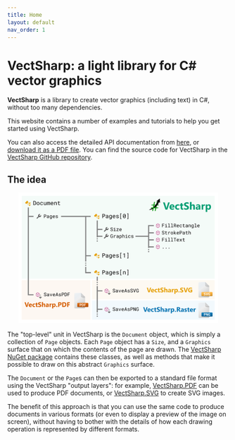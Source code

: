 ```yaml
---
title: Home
layout: default
nav_order: 1
---
```


# VectSharp: a light library for C# vector graphics

**VectSharp** is a library to create vector graphics (including text) in C#, without too many dependencies.

This website contains a number of examples and tutorials to help you get started using VectSharp.

You can also access the detailed API documentation from [here](/api/), or [download it as a PDF file](/api/VectSharp.pdf). You can find the source code for VectSharp in the [VectSharp GitHub repository](https://github.com/arklumpus/VectSharp).

## The idea

<p style="text-align: center">
    <img src="assets/images/Idea_notext.svg" style="width: 90%">
</p>

The "top-level" unit in VectSharp is the `Document` object, which is simply a collection of `Page` objects. Each `Page` object has a `Size`, and a `Graphics` surface that on which the contents of the page are drawn. The [VectSharp NuGet package](https://www.nuget.org/packages/VectSharp/) contains these classes, as well as methods that make it possible to draw on this abstract `Graphics` surface.

The `Document` or the `Page`s can then be exported to a standard file format using the VectSharp "output layers": for example, [VectSharp.PDF](https://www.nuget.org/packages/VectSharp.PDF/) can be used to produce PDF documents, or [VectSharp.SVG](https://www.nuget.org/packages/VectSharp.SVG/) to create SVG images.

The benefit of this approach is that you can use the same code to produce documents in various formats (or even to display a preview of the image on screen), without having to bother with the details of how each drawing operation is represented by different formats.
